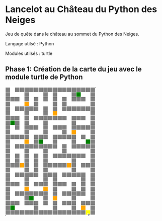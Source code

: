 # Lancelot au Château du Python des Neiges
<p>Jeu de quête dans le château au sommet du Python des Neiges.</p>
<p>Langage utilsé : Python</p>
<p>Modules utilsés : turtle</p>

## Phase 1: Création de la carte du jeu avec le module turtle de Python
<img src="./carte-jeu-phase1.png" alt="Carte du château au sommet du Python des Neiges.">
